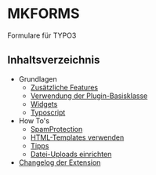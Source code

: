 MKFORMS
=======

Formulare für TYPO3

Inhaltsverzeichnis
------------------

- Grundlagen
    - [Zusätzliche Features](NewFeatures/Index.md)
    - [Verwendung der Plugin-Basisklasse](FormBase/Index.md)
    - [Widgets](Widgets/Index.md)
    - [Typoscript](Typoscript/Index.md)
- How To's
    - [SpamProtection](SpamProtection/Index.md)
    - [HTML-Templates verwenden](Templating/Index.md)
    - [Tipps](Tipps/Index.md)
    - [Datei-Uploads einrichten](Tipps/Uploads.md)
- [Changelog der Extension](Changelog.md)
